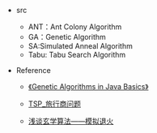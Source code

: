 - src
    - ANT：Ant Colony Algorithm
    - GA：Genetic Algorithm
    - SA:Simulated Anneal Algorithm
    - Tabu: Tabu Search Algorithm

- Reference

  - [《Genetic Algorithms in Java Basics》](https://github.com/apress/genetic-algorithms-in-java-basics)
  - [TSP_旅行商问题](https://blog.csdn.net/wordsin/article/details/79929252)

  - [浅谈玄学算法——模拟退火](https://www.luogu.com.cn/blog/m-sea/qian-tan-SA)